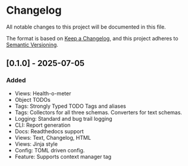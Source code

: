 # Changelog

All notable changes to this project will be documented in this file.

The format is based on [Keep a Changelog](https://keepachangelog.com/en/1.1.0/),
and this project adheres to [Semantic Versioning](https://semver.org/spec/v2.0.0.html).

## [0.1.0] - 2025-07-05

### Added
- Views: Health-o-meter
- Object TODOs
- Tags: Strongly Typed TODO Tags and aliases
- Tags: Collectors for all three schemas. Converters for text schemas.
- Logging: Standard and bug trail logging
- CLI: Report generation
- Docs: Readthedocs support
- Views: Text, Changelog, HTML
- Views: Jinja style
- Config: TOML driven config.
- Feature: Supports context manager tag
